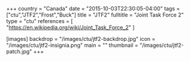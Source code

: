 +++
country = "Canada"
date = "2015-10-03T22:30:05-04:00"
tags = ["ctu","JTF2","Frost","Buck"]
title = "JTF2"
fulltitle = "Joint Task Force 2"
type = "ctu"
references = [
  "https://en.wikipedia.org/wiki/Joint_Task_Force_2"
]

[images]
  backdrop = "/images/ctu/jtf2-backdrop.jpg"
  icon = "/images/ctu/jtf2-insignia.png"
  main = ""
  thumbnail = "/images/ctu/jtf2-patch.jpg"
+++
